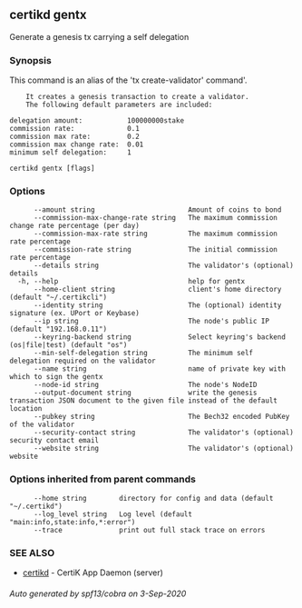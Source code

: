 ## certikd gentx

Generate a genesis tx carrying a self delegation

### Synopsis

This command is an alias of the 'tx create-validator' command'.

		It creates a genesis transaction to create a validator. 
		The following default parameters are included: 
		    
	delegation amount:           100000000stake
	commission rate:             0.1
	commission max rate:         0.2
	commission max change rate:  0.01
	minimum self delegation:     1


```
certikd gentx [flags]
```

### Options

```
      --amount string                       Amount of coins to bond
      --commission-max-change-rate string   The maximum commission change rate percentage (per day)
      --commission-max-rate string          The maximum commission rate percentage
      --commission-rate string              The initial commission rate percentage
      --details string                      The validator's (optional) details
  -h, --help                                help for gentx
      --home-client string                  client's home directory (default "~/.certikcli")
      --identity string                     The (optional) identity signature (ex. UPort or Keybase)
      --ip string                           The node's public IP (default "192.168.0.11")
      --keyring-backend string              Select keyring's backend (os|file|test) (default "os")
      --min-self-delegation string          The minimum self delegation required on the validator
      --name string                         name of private key with which to sign the gentx
      --node-id string                      The node's NodeID
      --output-document string              write the genesis transaction JSON document to the given file instead of the default location
      --pubkey string                       The Bech32 encoded PubKey of the validator
      --security-contact string             The validator's (optional) security contact email
      --website string                      The validator's (optional) website
```

### Options inherited from parent commands

```
      --home string        directory for config and data (default "~/.certikd")
      --log_level string   Log level (default "main:info,state:info,*:error")
      --trace              print out full stack trace on errors
```

### SEE ALSO

* [certikd](certikd.md)	 - CertiK App Daemon (server)

###### Auto generated by spf13/cobra on 3-Sep-2020
